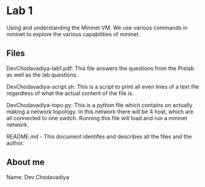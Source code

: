 # Lab 1
Using and understanding the Mininet VM. We use various commands in mininet to explore the various capabilities of mininet. 
## Files
DevChodavadiya-lab1.pdf: This file answers the questions from the Prelab as well as the lab questions. 

DevChodavadiya-script.sh: This is a script to print all even lines of a text file regardless of what the actual content of the file is. 

DevChodavadiya-topo.py: This is a python file which contains on actually making a network topology. In this network there will be 4 host, which are all connected to one switch. Running this file will load and run a mininet network.  

README.md - This document identifes and describes all the files and the author. 



## About me 

Name: Dev Chodavadiya
